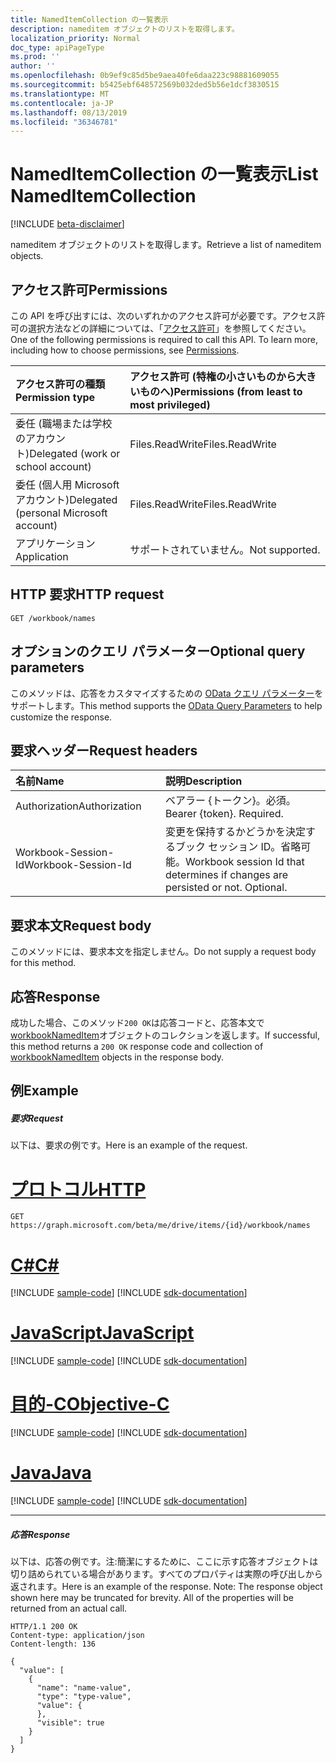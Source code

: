 ```yaml
---
title: NamedItemCollection の一覧表示
description: nameditem オブジェクトのリストを取得します。
localization_priority: Normal
doc_type: apiPageType
ms.prod: ''
author: ''
ms.openlocfilehash: 0b9ef9c85d5be9aea40fe6daa223c98881609055
ms.sourcegitcommit: b5425ebf648572569b032ded5b56e1dcf3830515
ms.translationtype: MT
ms.contentlocale: ja-JP
ms.lasthandoff: 08/13/2019
ms.locfileid: "36346781"
---
```

# <a name="list-nameditemcollection"></a><span data-ttu-id="0fc3b-103">NamedItemCollection の一覧表示</span><span class="sxs-lookup"><span data-stu-id="0fc3b-103">List NamedItemCollection</span></span>

[!INCLUDE [beta-disclaimer](../../includes/beta-disclaimer.md)]

<span data-ttu-id="0fc3b-104">nameditem オブジェクトのリストを取得します。</span><span class="sxs-lookup"><span data-stu-id="0fc3b-104">Retrieve a list of nameditem objects.</span></span>
## <a name="permissions"></a><span data-ttu-id="0fc3b-105">アクセス許可</span><span class="sxs-lookup"><span data-stu-id="0fc3b-105">Permissions</span></span>
<span data-ttu-id="0fc3b-p101">この API を呼び出すには、次のいずれかのアクセス許可が必要です。アクセス許可の選択方法などの詳細については、「[アクセス許可](/graph/permissions-reference)」を参照してください。</span><span class="sxs-lookup"><span data-stu-id="0fc3b-p101">One of the following permissions is required to call this API. To learn more, including how to choose permissions, see [Permissions](/graph/permissions-reference).</span></span>

|<span data-ttu-id="0fc3b-108">アクセス許可の種類</span><span class="sxs-lookup"><span data-stu-id="0fc3b-108">Permission type</span></span>      | <span data-ttu-id="0fc3b-109">アクセス許可 (特権の小さいものから大きいものへ)</span><span class="sxs-lookup"><span data-stu-id="0fc3b-109">Permissions (from least to most privileged)</span></span>              |
|:--------------------|:---------------------------------------------------------|
|<span data-ttu-id="0fc3b-110">委任 (職場または学校のアカウント)</span><span class="sxs-lookup"><span data-stu-id="0fc3b-110">Delegated (work or school account)</span></span> | <span data-ttu-id="0fc3b-111">Files.ReadWrite</span><span class="sxs-lookup"><span data-stu-id="0fc3b-111">Files.ReadWrite</span></span>    |
|<span data-ttu-id="0fc3b-112">委任 (個人用 Microsoft アカウント)</span><span class="sxs-lookup"><span data-stu-id="0fc3b-112">Delegated (personal Microsoft account)</span></span> | <span data-ttu-id="0fc3b-113">Files.ReadWrite</span><span class="sxs-lookup"><span data-stu-id="0fc3b-113">Files.ReadWrite</span></span>    |
|<span data-ttu-id="0fc3b-114">アプリケーション</span><span class="sxs-lookup"><span data-stu-id="0fc3b-114">Application</span></span> | <span data-ttu-id="0fc3b-115">サポートされていません。</span><span class="sxs-lookup"><span data-stu-id="0fc3b-115">Not supported.</span></span> |

## <a name="http-request"></a><span data-ttu-id="0fc3b-116">HTTP 要求</span><span class="sxs-lookup"><span data-stu-id="0fc3b-116">HTTP request</span></span>
<!-- { "blockType": "ignored" } -->
```http
GET /workbook/names
```
## <a name="optional-query-parameters"></a><span data-ttu-id="0fc3b-117">オプションのクエリ パラメーター</span><span class="sxs-lookup"><span data-stu-id="0fc3b-117">Optional query parameters</span></span>
<span data-ttu-id="0fc3b-118">このメソッドは、応答をカスタマイズするための [OData クエリ パラメーター](https://developer.microsoft.com/graph/docs/concepts/query_parameters)をサポートします。</span><span class="sxs-lookup"><span data-stu-id="0fc3b-118">This method supports the [OData Query Parameters](https://developer.microsoft.com/graph/docs/concepts/query_parameters) to help customize the response.</span></span>

## <a name="request-headers"></a><span data-ttu-id="0fc3b-119">要求ヘッダー</span><span class="sxs-lookup"><span data-stu-id="0fc3b-119">Request headers</span></span>
| <span data-ttu-id="0fc3b-120">名前</span><span class="sxs-lookup"><span data-stu-id="0fc3b-120">Name</span></span>      |<span data-ttu-id="0fc3b-121">説明</span><span class="sxs-lookup"><span data-stu-id="0fc3b-121">Description</span></span>|
|:----------|:----------|
| <span data-ttu-id="0fc3b-122">Authorization</span><span class="sxs-lookup"><span data-stu-id="0fc3b-122">Authorization</span></span>  | <span data-ttu-id="0fc3b-p102">ベアラー {トークン}。必須。</span><span class="sxs-lookup"><span data-stu-id="0fc3b-p102">Bearer {token}. Required.</span></span> |
| <span data-ttu-id="0fc3b-125">Workbook-Session-Id</span><span class="sxs-lookup"><span data-stu-id="0fc3b-125">Workbook-Session-Id</span></span>  | <span data-ttu-id="0fc3b-p103">変更を保持するかどうかを決定するブック セッション ID。省略可能。</span><span class="sxs-lookup"><span data-stu-id="0fc3b-p103">Workbook session Id that determines if changes are persisted or not. Optional.</span></span>|

## <a name="request-body"></a><span data-ttu-id="0fc3b-128">要求本文</span><span class="sxs-lookup"><span data-stu-id="0fc3b-128">Request body</span></span>
<span data-ttu-id="0fc3b-129">このメソッドには、要求本文を指定しません。</span><span class="sxs-lookup"><span data-stu-id="0fc3b-129">Do not supply a request body for this method.</span></span>

## <a name="response"></a><span data-ttu-id="0fc3b-130">応答</span><span class="sxs-lookup"><span data-stu-id="0fc3b-130">Response</span></span>

<span data-ttu-id="0fc3b-131">成功した場合、このメソッド`200 OK`は応答コードと、応答本文で[workbookNamedItem](../resources/workbooknameditem.md)オブジェクトのコレクションを返します。</span><span class="sxs-lookup"><span data-stu-id="0fc3b-131">If successful, this method returns a `200 OK` response code and collection of [workbookNamedItem](../resources/workbooknameditem.md) objects in the response body.</span></span>
## <a name="example"></a><span data-ttu-id="0fc3b-132">例</span><span class="sxs-lookup"><span data-stu-id="0fc3b-132">Example</span></span>
##### <a name="request"></a><span data-ttu-id="0fc3b-133">要求</span><span class="sxs-lookup"><span data-stu-id="0fc3b-133">Request</span></span>
<span data-ttu-id="0fc3b-134">以下は、要求の例です。</span><span class="sxs-lookup"><span data-stu-id="0fc3b-134">Here is an example of the request.</span></span>

# <a name="httptabhttp"></a>[<span data-ttu-id="0fc3b-135">プロトコル</span><span class="sxs-lookup"><span data-stu-id="0fc3b-135">HTTP</span></span>](#tab/http)
<!-- {
  "blockType": "request",
  "name": "get_nameditemcollection"
}-->
```http
GET https://graph.microsoft.com/beta/me/drive/items/{id}/workbook/names
```
# <a name="ctabcsharp"></a>[<span data-ttu-id="0fc3b-136">C#</span><span class="sxs-lookup"><span data-stu-id="0fc3b-136">C#</span></span>](#tab/csharp)
[!INCLUDE [sample-code](../includes/snippets/csharp/get-nameditemcollection-csharp-snippets.md)]
[!INCLUDE [sdk-documentation](../includes/snippets/snippets-sdk-documentation-link.md)]

# <a name="javascripttabjavascript"></a>[<span data-ttu-id="0fc3b-137">JavaScript</span><span class="sxs-lookup"><span data-stu-id="0fc3b-137">JavaScript</span></span>](#tab/javascript)
[!INCLUDE [sample-code](../includes/snippets/javascript/get-nameditemcollection-javascript-snippets.md)]
[!INCLUDE [sdk-documentation](../includes/snippets/snippets-sdk-documentation-link.md)]

# <a name="objective-ctabobjc"></a>[<span data-ttu-id="0fc3b-138">目的-C</span><span class="sxs-lookup"><span data-stu-id="0fc3b-138">Objective-C</span></span>](#tab/objc)
[!INCLUDE [sample-code](../includes/snippets/objc/get-nameditemcollection-objc-snippets.md)]
[!INCLUDE [sdk-documentation](../includes/snippets/snippets-sdk-documentation-link.md)]

# <a name="javatabjava"></a>[<span data-ttu-id="0fc3b-139">Java</span><span class="sxs-lookup"><span data-stu-id="0fc3b-139">Java</span></span>](#tab/java)
[!INCLUDE [sample-code](../includes/snippets/java/get-nameditemcollection-java-snippets.md)]
[!INCLUDE [sdk-documentation](../includes/snippets/snippets-sdk-documentation-link.md)]

---

##### <a name="response"></a><span data-ttu-id="0fc3b-140">応答</span><span class="sxs-lookup"><span data-stu-id="0fc3b-140">Response</span></span>
<span data-ttu-id="0fc3b-p104">以下は、応答の例です。注:簡潔にするために、ここに示す応答オブジェクトは切り詰められている場合があります。すべてのプロパティは実際の呼び出しから返されます。</span><span class="sxs-lookup"><span data-stu-id="0fc3b-p104">Here is an example of the response. Note: The response object shown here may be truncated for brevity. All of the properties will be returned from an actual call.</span></span>
<!-- {
  "blockType": "response",
  "truncated": true,
  "@odata.type": "microsoft.graph.workbookNamedItem",
  "isCollection": true
} -->
```http
HTTP/1.1 200 OK
Content-type: application/json
Content-length: 136

{
  "value": [
    {
      "name": "name-value",
      "type": "type-value",
      "value": {
      },
      "visible": true
    }
  ]
}
```

<!-- uuid: 8fcb5dbc-d5aa-4681-8e31-b001d5168d79
2015-10-25 14:57:30 UTC -->
<!--
{
  "type": "#page.annotation",
  "description": "List NamedItemCollection",
  "keywords": "",
  "section": "documentation",
  "tocPath": "",
  "suppressions": [
  ]
}
-->
